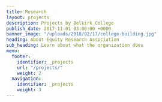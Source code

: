 ```yaml
---
title: Research
layout: projects
description: Projects by Belkirk College
publish_date: 2017-11-01 03:00:00 +0000
banner_image: "/uploads/2018/02/17/college-building.jpg"
heading: About Equity Research Association
sub_heading: Learn about what the organization does
menu:
  footer:
    identifier: _projects
    url: "/projects/"
    weight: 2
  navigation:
    identifier: _projects
    weight: 3
---
```

